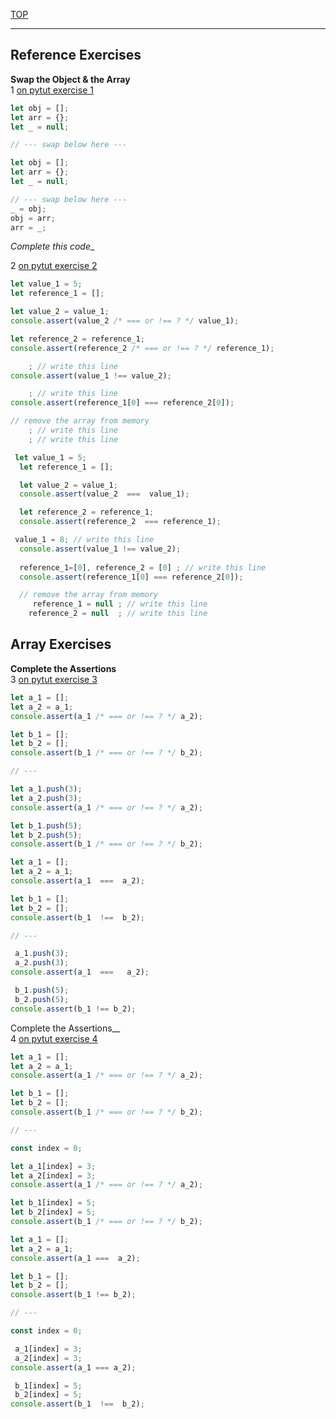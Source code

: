 [TOP](#reference-type-exercises)

---

## Reference Exercises

__Swap the Object & the Array__  
1 [on pytut exercise 1](http://www.pythontutor.com/javascript.html#code=let%20obj%20%3D%20%5B%5D%3B%0Alet%20arr%20%3D%20%7B%7D%3B%0Alet%20_%20%3D%20null%3B%0A%0A//%20swap%20the%20object%20and%20the%20array%0A_%20%3D%20obj%3B%0Aobj%20%3D%20arr%3B%0Aarr%20%3D%20_%3B&curInstr=0&mode=display&origin=opt-frontend.js&py=js&rawInputLstJSON=%5B%5D)
```js
let obj = [];
let arr = {};
let _ = null;

// --- swap below here ---

```
```js
let obj = [];
let arr = {};
let _ = null;

// --- swap below here ---
_ = obj;
obj = arr;
arr = _;

```
_Complete this code__  

2 [on pytut exercise 2](http://www.pythontutor.com/javascript.html#code=%20%20let%20value_1%20%3D%205%3B%0A%20%20let%20reference_1%20%3D%20%5B%5D%3B%0A%0A%20%20let%20value_2%20%3D%20value_1%3B%0A%20%20console.assert%28value_2%20%20%3D%3D%3D%20%20value_1%29%3B%0A%0A%20%20let%20reference_2%20%3D%20reference_1%3B%0A%20%20console.assert%28reference_2%20%20%3D%3D%3D%20reference_1%29%3B%0A%0A%20value_1%20%3D%208%3B%20//%20write%20this%20line%0A%20%20console.assert%28value_1%20!%3D%3D%20value_2%29%3B%20%20%0A%20%20%20%20%0A%20%20reference_1%3D%5B0%5D,%20reference_2%20%3D%20%5B0%5D%20%3B%20//%20write%20this%20line%0A%20%20console.assert%28reference_1%5B0%5D%20%3D%3D%3D%20reference_2%5B0%5D%29%3B%0A%0A%20%20//%20remove%20the%20array%20from%20memory%0A%20%20%20%20%20reference_1%20%3D%20null%20%3B%20//%20write%20this%20line%0A%20%20%20%20reference_2%20%3D%20null%20%20%3B%20//%20write%20this%20line&curInstr=12&mode=display&origin=opt-frontend.js&py=js&rawInputLstJSON=%5B%5D)
```js
let value_1 = 5;
let reference_1 = [];

let value_2 = value_1;
console.assert(value_2 /* === or !== ? */ value_1);

let reference_2 = reference_1;
console.assert(reference_2 /* === or !== ? */ reference_1);

    ; // write this line
console.assert(value_1 !== value_2);  

    ; // write this line
console.assert(reference_1[0] === reference_2[0]);

// remove the array from memory
    ; // write this line
    ; // write this line
```
```js
 let value_1 = 5;
  let reference_1 = [];

  let value_2 = value_1;
  console.assert(value_2  ===  value_1);

  let reference_2 = reference_1;
  console.assert(reference_2  === reference_1);

 value_1 = 8; // write this line
  console.assert(value_1 !== value_2);  
    
  reference_1=[0], reference_2 = [0] ; // write this line
  console.assert(reference_1[0] === reference_2[0]);

  // remove the array from memory
     reference_1 = null ; // write this line
    reference_2 = null  ; // write this line
```
## Array Exercises

__Complete the Assertions__  
3 [on pytut exercise 3](http://www.pythontutor.com/javascript.html#code=let%20a_1%20%3D%20%5B%5D%3B%0Alet%20a_2%20%3D%20a_1%3B%0Aconsole.assert%28a_1%20%20%3D%3D%3D%20%20a_2%29%3B%0A%0Alet%20b_1%20%3D%20%5B%5D%3B%0Alet%20b_2%20%3D%20%5B%5D%3B%0Aconsole.assert%28b_1%20%20!%3D%3D%20%20b_2%29%3B%0A%0A//%20---%0A%0A%20a_1.push%283%29%3B%0A%20a_2.push%283%29%3B%0Aconsole.assert%28a_1%20%20%3D%3D%3D%20%20%20a_2%29%3B%0A%0A%20b_1.push%285%29%3B%0A%20b_2.push%285%29%3B%0Aconsole.assert%28b_1%20!%3D%3D%20b_2%29%3B&curInstr=12&mode=display&origin=opt-frontend.js&py=js&rawInputLstJSON=%5B%5D)
```js
let a_1 = [];
let a_2 = a_1;
console.assert(a_1 /* === or !== ? */ a_2);

let b_1 = [];
let b_2 = [];
console.assert(b_1 /* === or !== ? */ b_2);

// ---

let a_1.push(3);
let a_2.push(3);
console.assert(a_1 /* === or !== ? */ a_2);

let b_1.push(5);
let b_2.push(5);
console.assert(b_1 /* === or !== ? */ b_2);
```
```js
let a_1 = [];
let a_2 = a_1;
console.assert(a_1  ===  a_2);

let b_1 = [];
let b_2 = [];
console.assert(b_1  !==  b_2);

// ---

 a_1.push(3);
 a_2.push(3);
console.assert(a_1  ===   a_2);

 b_1.push(5);
 b_2.push(5);
console.assert(b_1 !== b_2);
```
Complete the Assertions__  
4 [on pytut exercise 4](http://www.pythontutor.com/javascript.html#code=let%20a_1%20%3D%20%5B%5D%3B%0Alet%20a_2%20%3D%20a_1%3B%0Aconsole.assert%28a_1%20%3D%3D%3D%20%20a_2%29%3B%0A%0Alet%20b_1%20%3D%20%5B%5D%3B%0Alet%20b_2%20%3D%20%5B%5D%3B%0Aconsole.assert%28b_1%20!%3D%3D%20b_2%29%3B%0A%0A//%20---%0A%0Aconst%20index%20%3D%200%3B%0A%0A%20a_1%5Bindex%5D%20%3D%203%3B%0A%20a_2%5Bindex%5D%20%3D%203%3B%0Aconsole.assert%28a_1%20%3D%3D%3D%20a_2%29%3B%0A%0A%20b_1%5Bindex%5D%20%3D%205%3B%0A%20b_2%5Bindex%5D%20%3D%205%3B%0Aconsole.assert%28b_1%20%20!%3D%3D%20%20b_2%29%3B&curInstr=13&mode=display&origin=opt-frontend.js&py=js&rawInputLstJSON=%5B%5D)
```js
let a_1 = [];
let a_2 = a_1;
console.assert(a_1 /* === or !== ? */ a_2);

let b_1 = [];
let b_2 = [];
console.assert(b_1 /* === or !== ? */ b_2);

// ---

const index = 0;

let a_1[index] = 3;
let a_2[index] = 3;
console.assert(a_1 /* === or !== ? */ a_2);

let b_1[index] = 5;
let b_2[index] = 5;
console.assert(b_1 /* === or !== ? */ b_2);
```
```js
let a_1 = [];
let a_2 = a_1;
console.assert(a_1 ===  a_2);

let b_1 = [];
let b_2 = [];
console.assert(b_1 !== b_2);

// ---

const index = 0;

 a_1[index] = 3;
 a_2[index] = 3;
console.assert(a_1 === a_2);

 b_1[index] = 5;
 b_2[index] = 5;
console.assert(b_1  !==  b_2);
```

